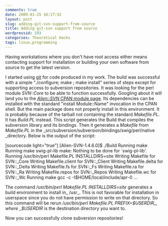 ```yaml
---
comments: true
date: 2009-01-25 16:17:52
layout: post
slug: adding-git-svn-support-from-source
title: Adding git-svn support from source
wordpressid: 193
categories: Theoretical Hacks
tags: linux,programming
---
```


Having workstations where you don't have root access either means contacting support for installation or building your own software from source to get the latest version.

I started using [git](http://git-scm.org) for code produced in my work. The build was successful with a simple "./configure; make ; make install" series of steps except for supporting access to subversion repositories. It was looking for the perl module _SVN::Core_ to be able to function successfully. Googling about it will land you to the [_Alien::SVN_ CPAN module page](http://search.cpan.org/~mschwern/Alien-SVN-1.4.6.0/lib/Alien/SVN.pm). Its dependencies can be installed with the standard "install Module::Name" invocation in the CPAN shell. But the main package does not properly install in this environment. It is probably because of the tarball not containing the standard _Makefile.PL_. It has _Build.PL_ instead. This script generates the Build that compiles the subversion library and its bindings. Then it generates a _Makefile_ from _Makefile.PL_ in the _src/subversion/subversion/bindings/swig/perl/native _directory. Below is the output of the script:

[sourcecode light="true"]
[Alien-SVN-1.4.6.0]$ ./Build
Running make
Running make swig-pl-lib
make: Nothing to be done for `swig-pl-lib'.
Running /usr/bin/perl Makefile.PL INSTALLDIRS=site
Writing Makefile for SVN::_Core
Writing Makefile.client for SVN::_Client
Writing Makefile.delta for SVN::_Delta
Writing Makefile.fs for SVN::_Fs
Writing Makefile.ra for SVN::_Ra
Writing Makefile.repos for SVN::_Repos
Writing Makefile.wc for SVN::_Wc
Running make
gcc -c  -I$HOME/local/include/apr-0
...




The command _/usr/bin/perl Makefile.PL INSTALLDIRS=site_ generates a build environment to install in_ /usr_. This is not favorable for installation in userspace since you do not have permission to write on that directory. So this command will be rerun /_usr/bin/perl Makefile.PL PREFIX=$USERDIR_, where _$USERDIR_ is the destination directory you want to.

Now you can successfully clone subversion repositories!
